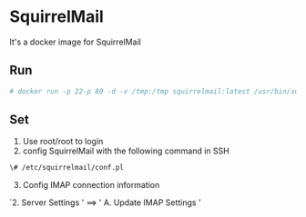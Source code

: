 # SquirrelMail

It's a docker image for SquirrelMail

## Run

```sh
# docker run -p 22-p 80 -d -v /tmp:/tmp squirrelmail:latest /usr/bin/supervisord
```

## Set

1. Use root/root to login
2. config SquirrelMail with the following command in SSH

  ```sh
  \# /etc/squirrelmail/conf.pl
  ```
3. Config IMAP connection information

  `2. Server Settings ' ==&gt; ' A. Update IMAP Settings '

